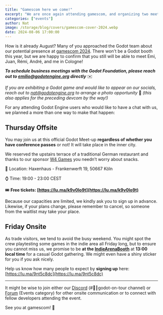 ```yaml
---
title: "Gamescom here we come!"
excerpt: "We are once again attending gamescom, and organizing two meet-up opportunities this time."
categories: ["events"]
author: Nat
image: /storage/blog/covers/gamescom-cover-2024.webp
date: 2024-08-06 17:00:00
---
```


How is it already August? Many of you approached the Godot team about our potential presence at [gamescom 2024](https://www.gamescom.global/en). There won't be a Godot booth this year, but we are happy to confirm that you still will be able to meet Emi, Juan, Rémi, André, and me in Cologne!

***To schedule business meetings with the Godot Foundation, please reach out to [emilio@godotengine.org](mailto:emilio@godotengine.org) directly*** ✉️

*If you are exhibiting a Godot game and would like to appear on our socials, reach out to [nat@godotengine.org](mailto:nat@godotengine.org) to arrange a photo opportunity* 📸 *(this also applies for the preceding devcom by the way!)*

For any attending Godot Engine users who would like to have a chat with us, we planned a more than one way to make that happen:


## Thursday Offsite


You may join us at this official Godot Meet-up **regardless of whether you have conference passes** or not! It will take place in the inner city. 

We reserved the upstairs terrace of a traditional German restaurant and thanks to our sponsor [W4 Games](https://www.w4games.com/) you needn’t worry about snacks. 

📍 Location: Haxenhaus - Frankenwerft 19, 50667 Köln

⌚ Time: 19:00 - 23:00 CEST

🎟️ **Free tickets: [https://lu.ma/k9v0lo9t](https://lu.ma/k9v0lo9t)**

Because our capacities are limited, we kindly ask you to sign up in advance. Likewise, if your plans change, please remember to cancel, so someone from the waitlist may take your place.


## Friday Onsite


As trade visitors, we tend to avoid the busy weekend. You might spot the crew playtesting some games in the indie area all Friday long, but to ensure you cannot miss us, we promise to be **at the [IndieArenaBooth](https://indiearenabooth.de/gamescom2024/games)** at **13:00 local time** for a casual Godot gathering. We might even have a shiny sticker for you if you ask nicely.

Help us know how many people to expect by **signing up** here: [https://lu.ma/9nt5c8dc](https://lu.ma/9nt5c8dc)

---

It might be wise to join either our [Discord](https://discord.gg/bdcfAYM4W9) (#🚌┃godot-on-tour channel) or [Forum](https://forum.godotengine.org/) (Events category) for other onsite communication or to connect with fellow developers attending the event.

See you at gamescom! 👋
